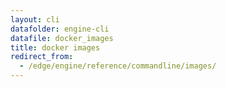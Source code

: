 ```yaml
---
layout: cli
datafolder: engine-cli
datafile: docker_images
title: docker images
redirect_from:
  - /edge/engine/reference/commandline/images/
---
```

<!--
This page is automatically generated from Docker's source code. If you want to
suggest a change to the text that appears here, open a ticket or pull request
in the source repository on GitHub:

https://github.com/docker/cli
-->
